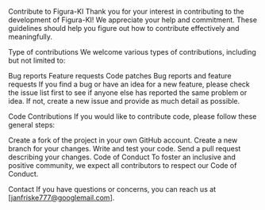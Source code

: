 Contribute to Figura-KI
Thank you for your interest in contributing to the development of Figura-KI! We appreciate your help and commitment. These guidelines should help you figure out how to contribute effectively and meaningfully.

Type of contributions
We welcome various types of contributions, including but not limited to:

Bug reports
Feature requests
Code patches
Bug reports and feature requests
If you find a bug or have an idea for a new feature, please check the issue list first to see if anyone else has reported the same problem or idea. If not, create a new issue and provide as much detail as possible.

Code Contributions
If you would like to contribute code, please follow these general steps:

Create a fork of the project in your own GitHub account.
Create a new branch for your changes.
Write and test your code.
Send a pull request describing your changes.
Code of Conduct
To foster an inclusive and positive community, we expect all contributors to respect our Code of Conduct.

Contact
If you have questions or concerns, you can reach us at [janfriske777@googlemail.com].
